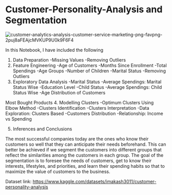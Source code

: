 # Customer-Personality-Analysis and Segmentation


![customer-analytics-analysis-customer-service-marketing-png-favpng-2puj8aFEAjcMVKUP9U0k9F6F4](https://github.com/vishal7474/Customer-Personality-Analysis/assets/76614698/655b8e75-7ef9-418e-973f-f0cbf0c6476c)

In this Notebook, I have included the following
1. Data Preparation
-Missing Values
-Removing Outliers
2. Feature Engineering
-Age of Customers
-Months Since Enrollment
-Total Spendings
-Age Groups
-Number of Children
-Marital Status
-Removing Outliers
3. Exploratory Data Analysis
-Marital Status
-Average Spendings: Marital Status Wise
-Education Level
-Child Status
-Average Spendings: Child Status Wise
-Age Distribution of Customers

Most Bought Products
4. Modelling Clusters
-Optimum Clusters Using Elbow Method
-Clusters Identification
-Clusters Interpretation
-Data Exploration: Clusters Based
-Customers Distribution
-Relationship: Income vs Spending

5. Inferences and Conclusions



The most successful companies today are the ones who know their customers so well that they can anticipate their needs beforehand. This can better be achieved if we segment the customers into different groups that reflect the similarities among the customers in each group. The goal of the segmentation is to foresee the needs of customers, get to know their interests, lifestyles, and priorities, and learn their spending habits so that to maximize the value of customers to the business.

Dataset link: https://www.kaggle.com/datasets/imakash3011/customer-personality-analysis
